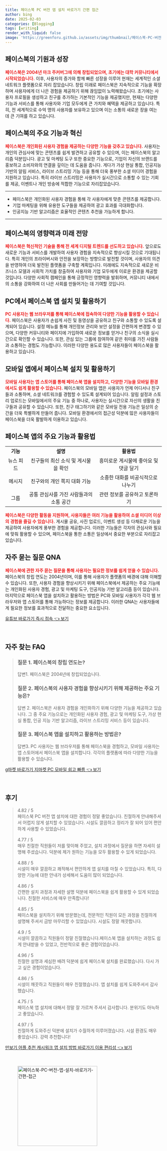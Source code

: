 ```yaml
---
title: 페이스북 PC 버전 앱 설치 바로가기 간편 접근
author: bing
date: 2025-02-03
categories: [Blogging]
tags: [writing]
render_with_liquid: false
image: 'https://greenforu.github.io/assets/img/thumbnail/페이스북-PC-버전-앱-설치-바로가기-간편-접근.webp'
---
```



<h2 id='페이스북의 기원과 성장'>페이스북의 기원과 성장</h2>

<p><b><span style="color: #ee2323;">페이스북은 2004년 마크 주커버그에 의해 창립되었으며, 초기에는 대학 커뮤니티에서 시작되었습니다.</span></b> 이후, 사용자의 증가와 함께 빠른 성장을 이루어 현재는 세계적인 소셜 네트워크 플랫폼으로 자리 잡았습니다. 창립 이래로 페이스북은 지속적으로 기능을 확장하며 사용자에게 더 나은 경험을 제공하기 위해 끊임없이 노력해왔습니다. 초기에는 사용자 프로필을 생성하고 친구를 추가하는 기본적인 기능을 제공했지만, 현재는 다양한 기능과 서비스를 통해 사용자와 기업 모두에게 큰 가치와 혜택을 제공하고 있습니다. 특히, 전 세계적으로 수억 명의 사용자를 보유하고 있으며 이는 소통의 새로운 장을 여는 데 큰 기여를 하고 있습니다.</p>

<h2 id='페이스북의 주요 기능과 혁신'>페이스북의 주요 기능과 혁신</h2>

<p><b><span style="color: #ee2323;">페이스북은 개인화된 사용자 경험을 제공하는 다양한 기능을 갖추고 있습니다.</span></b> 사용자는 개인의 관심사에 맞는 콘텐츠를 쉽게 발견하고 공유할 수 있으며, 이는 페이스북의 알고리즘 덕분입니다. 광고 및 마케팅 도구 또한 중요한 기능으로, 기업이 자신의 브랜드를 홍보하고 소비자와의 연결을 깊이는 데 도움을 줍니다. 게다가 가상 현실 통합, 인공지능 기반의 알림 서비스, 라이브 스트리밍 기능 등을 통해 더욱 풍부한 소셜 미디어 경험을 지원하고 있습니다. 특히 라이브 스트리밍은 사용자가 실시간으로 소통할 수 있는 기회를 제공, 이벤트나 개인 방송에 적합한 기능으로 자리잡았습니다.</p>

<hr />

<ul>
    <li>페이스북은 개인화된 사용자 경험을 통해 각 사용자에게 맞춘 콘텐츠를 제공합니다.</li>
    <li>기업 마케팅을 위해 유용한 도구들을 제공하여 광고 효과를 극대화합니다.</li>
    <li>인공지능 기반 알고리즘은 효율적인 콘텐츠 추천을 가능하게 합니다.</li>
</ul>

<hr />

<h2 id='페이스북의 영향력과 미래 전망'>페이스북의 영향력과 미래 전망</h2>

<p><b><span style="color: #ee2323;">페이스북은 혁신적인 기술을 통해 전 세계 디지털 트렌드를 선도하고 있습니다.</span></b> 앞으로도 새로운 기능과 서비스를 개발하여 사용자 경험을 지속적으로 향상시킬 것으로 기대됩니다. 특히 개인의 프라이버시와 안전을 보장하는 방향으로 발전할 것이며, 사용자의 의견을 반영하여 더욱 발전된 플랫폼을 구축할 계획입니다. 미래에도 지속적으로 새로운 비즈니스 모델과 사회적 가치를 창출하여 사용자와 기업 모두에게 이로운 환경을 제공할 것입니다. 다양한 사회적 캠페인을 통해 긍정적인 영향력을 발휘하며, 커뮤니티 내에서의 소통을 강화하여 더 나은 사회를 만들어가는 데 기여할 것입니다.</p>

<h2 id='PC에서 페이스북 앱 설치 및 활용하기'>PC에서 페이스북 앱 설치 및 활용하기</h2>

<p><b><span style="color: #ee2323;">PC 사용자는 웹 브라우저를 통해 페이스북에 접속하여 다양한 기능을 활용할 수 있습니다.</span></b> 페이스북은 사용자가 손쉽게 사진 및 동영상을 공유하고 친구와 소통할 수 있도록 설계되어 있습니다. 설정 메뉴를 통해 개인정보 관리와 보안 설정을 간편하게 변경할 수 있으며, 다양한 커뮤니티와 페이지에 가입하여 새로운 정보를 얻거나 친구의 소식을 실시간으로 확인할 수 있습니다. 또한, 관심 있는 그룹에 참여하여 같은 취미를 가진 사람들과 소통하는 경험도 가능합니다. 이러한 다양한 용도로 많은 사용자들이 페이스북을 활용하고 있습니다.</p>

<h2 id='모바일 앱에서 페이스북 설치 및 활용하기'>모바일 앱에서 페이스북 설치 및 활용하기</h2>

<p><b><span style="color: #ee2323;">모바일 사용자는 앱 스토어를 통해 페이스북 앱을 설치하고, 다양한 기능을 모바일 환경에서도 쉽게 활용할 수 있습니다.</span></b> 페이스북의 모바일 앱은 사용자가 언제 어디서나 친구들과 소통하며, 소셜 네트워크를 경험할 수 있도록 설계되어 있습니다. 알림 설정과 스토리 업로드는 모바일에서의 주요 기능 중 하나로, 사용자는 실시간으로 자신의 생활을 친구들과 공유할 수 있습니다. 또한, 친구 태그하기와 같은 모바일 전용 기능은 일상의 순간을 더욱 특별하게 만들어 줍니다. 모바일 환경에서의 접근성 덕분에 많은 사용자들이 페이스북을 더욱 활발하게 이용하고 있습니다.</p>

<h2 id='페이스북 앱의 주요 기능과 활용법'>페이스북 앱의 주요 기능과 활용법</h2>

<table>
    <tr>
        <td style="text-align: center; height: 17px;"><b>기능</b></td>
        <td style="text-align: center; height: 17px;"><b>설명</b></td>
        <td style="text-align: center; height: 17px;"><b>활용법</b></td>
    </tr>
    <tr>
        <td style="text-align: center; height: 17px;">뉴스 피드</td>
        <td style="text-align: center; height: 17px;">친구들의 최신 소식 및 게시물을 확인</td>
        <td style="text-align: center; height: 17px;">흥미로운 게시물에 좋아요 및 댓글 달기</td>
    </tr>
    <tr>
        <td style="text-align: center; height: 17px;">메시지</td>
        <td style="text-align: center; height: 17px;">친구와의 개인 쪽지 대화 기능</td>
        <td style="text-align: center; height: 17px;">소중한 대화를 비공식적으로 나누기</td>
    </tr>
    <tr>
        <td style="text-align: center; height: 17px;">그룹</td>
        <td style="text-align: center; height: 17px;">공통 관심사를 가진 사람들과의 소통 공간</td>
        <td style="text-align: center; height: 17px;">관련 정보를 공유하고 토론하기</td>
    </tr>
</table>

<p><b><span style="color: #ee2323;">페이스북은 다양한 활동을 지원하며, 사용자들은 여러 기능을 활용하여 소셜 미디어 이상의 경험을 즐길 수 있습니다.</span></b> 게시물 공유, 사진 업로드, 이벤트 생성 등 다채로운 기능을 제공하여 사용자에게 풍부한 경험을 제공합니다. 이러한 기능들은 각자의 관심사와 필요에 맞춰 활용할 수 있으며, 페이스북을 통한 소통은 일상에서 중요한 부분으로 자리잡고 있습니다.</p>

<h2 id='자주 묻는 질문 QNA'>자주 묻는 질문 QNA</h2>

<p><b><span style="color: #ee2323;">페이스북에 관한 자주 묻는 질문을 통해 사용자는 필요한 정보를 쉽게 얻을 수 있습니다.</span></b> 페이스북의 창립 연도는 2004년이며, 이를 통해 사용자가 플랫폼의 배경에 대해 이해할 수 있습니다. 또한, 사용자 경험을 향상시키기 위해 페이스북에서 제공하는 주요 기능에는 개인화된 사용자 경험, 광고 및 마케팅 도구, 인공지능 기반 알고리즘 등이 있습니다. 마지막으로 페이스북 앱을 설치하고 활용하는 방법은 PC와 모바일 사용자가 각각 웹 브라우저와 앱 스토어를 통해 가능하다는 정보를 제공합니다. 이러한 QNA는 사용자들에게 필요한 정보를 효과적으로 전달하는 중요한 요소입니다.</p>


<p><a class="click-button" title="유튜브 바로가기 즉시 접속" href="https://greenforu.github.io/posts/%EC%9C%A0%ED%8A%9C%EB%B8%8C-%EB%B0%94%EB%A1%9C%EA%B0%80%EA%B8%B0-%EC%A6%89%EC%8B%9C-%EC%A0%91%EC%86%8D/" rel="dofollow">유튜브 바로가기 즉시 접속 👈 보기</a></p><br>
<h2 id='자주_찾는_FAQ'>자주 찾는 FAQ</h2>
<div itemscope="" itemtype="https://schema.org/FAQPage"> 
<blockquote> 
<div itemscope="" itemprop="mainEntity" itemtype="https://schema.org/Question"> 
<h3 itemprop="name">질문 1. 페이스북의 창립 연도는?</h3> 
<div itemscope="" itemprop="acceptedAnswer" itemtype="https://schema.org/Answer"> 
<span itemprop="text"> 
<p>답변1. 페이스북은 2004년에 창립되었습니다.</p> 
</span> 
</div> 
</div> 
<div itemscope="" itemprop="mainEntity" itemtype="https://schema.org/Question"> 
<h3 itemprop="name">질문 2. 페이스북의 사용자 경험을 향상시키기 위해 제공하는 주요 기능은?</h3> 
<div itemscope="" itemprop="acceptedAnswer" itemtype="https://schema.org/Answer"> 
<span itemprop="text"> 
<p>답변 2. 페이스북은 사용자 경험을 개인화하기 위해 다양한 기능을 제공하고 있습니다. 그 중 주요 기능으로는 개인화된 사용자 경험, 광고 및 마케팅 도구, 가상 현실 통합, 인공 지능 기반 알고리즘, 라이브 스트리밍 서비스 등이 있습니다.</p> 
</span> 
</div> 
</div> 
<div itemscope="" itemprop="mainEntity" itemtype="https://schema.org/Question"> 
<h3 itemprop="name">질문 3. 페이스북 앱을 설치하고 활용하는 방법은?</h3> 
<div itemscope="" itemprop="acceptedAnswer" itemtype="https://schema.org/Answer"> 
<span itemprop="text"> 
<p>답변3. PC 사용자는 웹 브라우저를 통해 페이스북을 경험하고, 모바일 사용자는 앱 스토어에서 페이스북 앱을 설치합니다. 각각의 플랫폼에 따라 다양한 기능을 활용할 수 있습니다.</p> 
</span> 
</div> 
</div> 
</blockquote> 
</div>
<p><a class="click-button" title="g마켓 바로가기 지마켓 PC 모바일 쉽고 빠름" href="https://greenforu.github.io/posts/g%EB%A7%88%EC%BC%93-%EB%B0%94%EB%A1%9C%EA%B0%80%EA%B8%B0-%EC%A7%80%EB%A7%88%EC%BC%93-PC-%EB%AA%A8%EB%B0%94%EC%9D%BC-%EC%89%BD%EA%B3%A0-%EB%B9%A0%EB%A6%84/" rel="dofollow">g마켓 바로가기 지마켓 PC 모바일 쉽고 빠름 👈 보기</a></p><br>
<h2 id='후기'>후기</h2>
<div itemscope itemtype="https://schema.org/Product">
  <blockquote>
  <div itemprop="review" itemscope itemtype="https://schema.org/Review">
      <div itemprop="reviewRating" itemscope itemtype="https://schema.org/Rating"> <span itemprop="ratingValue">4.82</span> / <span itemprop="bestRating">5</span> </div>
      <span itemprop="reviewBody">페이스북 PC 버전 앱 설치에 대한 경험이 정말 좋았습니다. 친절하게 안내해주셔서 어렵지 않게 설치할 수 있었습니다. 시설도 깔끔하고 정리가 잘 되어 있어 편안하게 사용할 수 있었습니다.</span>
  </div>
  <br>
  <div itemprop="review" itemscope itemtype="https://schema.org/Review">
      <div itemprop="reviewRating" itemscope itemtype="https://schema.org/Rating"> <span itemprop="ratingValue">4.77</span> / <span itemprop="bestRating">5</span> </div>
      <span itemprop="reviewBody">매우 친절한 직원들이 저를 맞이해 주었고, 설치 과정에서 질문을 하면 자세히 설명해 주셨습니다. 덕분에 제가 원하는 기능을 모두 활용할 수 있게 되었습니다.</span>
  </div>
  <br>
  <div itemprop="review" itemscope itemtype="https://schema.org/Review">
      <div itemprop="reviewRating" itemscope itemtype="https://schema.org/Rating"> <span itemprop="ratingValue">4.88</span> / <span itemprop="bestRating">5</span> </div>
      <span itemprop="reviewBody">시설이 매우 깔끔하고 쾌적해서 편안하게 앱 설치를 마칠 수 있었습니다. 특히, 다양한 기능에 대한 안내가 상세해서 도움이 많이 되었습니다.</span>
  </div>
  <br>
  <div itemprop="review" itemscope itemtype="https://schema.org/Review">
      <div itemprop="reviewRating" itemscope itemtype="https://schema.org/Rating"> <span itemprop="ratingValue">4.86</span> / <span itemprop="bestRating">5</span> </div>
      <span itemprop="reviewBody">간편한 설치 과정과 자세한 설명 덕분에 페이스북을 쉽게 활용할 수 있게 되었습니다. 친절한 서비스에 매우 만족합니다!</span>
  </div>
  <br>
  <div itemprop="review" itemscope itemtype="https://schema.org/Review">
      <div itemprop="reviewRating" itemscope itemtype="https://schema.org/Rating"> <span itemprop="ratingValue">4.85</span> / <span itemprop="bestRating">5</span> </div>
      <span itemprop="reviewBody">페이스북을 설치하기 위해 방문했는데, 전문적인 직원이 모든 과정을 친절하게 설명해 주셔서 금방 마무리할 수 있었습니다. 시설도 정말 깨끗합니다.</span>
  </div>
  <br>
  <div itemprop="review" itemscope itemtype="https://schema.org/Review">
      <div itemprop="reviewRating" itemscope itemtype="https://schema.org/Rating"> <span itemprop="ratingValue">4.9</span> / <span itemprop="bestRating">5</span> </div>
      <span itemprop="reviewBody">시설이 깔끔하고 직원들이 정말 친절했습니다.페이스북 앱을 설치하는 과정도 쉽게 안내받을 수 있었고, 전반적으로 좋은 경험이었습니다.</span>
  </div>
  <br>
  <div itemprop="review" itemscope itemtype="https://schema.org/Review">
      <div itemprop="reviewRating" itemscope itemtype="https://schema.org/Rating"> <span itemprop="ratingValue">4.96</span> / <span itemprop="bestRating">5</span> </div>
      <span itemprop="reviewBody">친절한 설명과 세심한 배려 덕분에 쉽게 페이스북 설치를 완료했습니다. 다시 가고 싶은 경험이었습니다.</span>
  </div>
  <br>
  <div itemprop="review" itemscope itemtype="https://schema.org/Review">
      <div itemprop="reviewRating" itemscope itemtype="https://schema.org/Rating"> <span itemprop="ratingValue">4.86</span> / <span itemprop="bestRating">5</span> </div>
      <span itemprop="reviewBody">시설이 깨끗하고 직원들이 매우 친절했습니다. 앱 설치를 쉽게 도와주셔서 감사했습니다.</span>
  </div>
  <br>
  <div itemprop="review" itemscope itemtype="https://schema.org/Review">
      <div itemprop="reviewRating" itemscope itemtype="https://schema.org/Rating"> <span itemprop="ratingValue">4.75</span> / <span itemprop="bestRating">5</span> </div>
      <span itemprop="reviewBody">페이스북 앱 설치에 대해서 정말 잘 가르쳐 주셔서 감사합니다. 분위기도 아늑하고 좋았습니다.</span>
  </div>
  <br>
  <div itemprop="review" itemscope itemtype="https://schema.org/Review">
      <div itemprop="reviewRating" itemscope itemtype="https://schema.org/Rating"> <span itemprop="ratingValue">4.97</span> / <span itemprop="bestRating">5</span> </div>
      <span itemprop="reviewBody">친절하게 도와주신 덕분에 설치가 수월하게 이루어졌습니다. 시설 환경도 매우 좋았습니다. 강력 추천합니다!</span>
  </div>
  </blockquote>
</div>
<p><a class="click-button" title="만보기 어플 추천 캐시워크 앱 설치 방법 바로가기 이용 편리성" href="https://greenforu.github.io/posts/%EB%A7%8C%EB%B3%B4%EA%B8%B0-%EC%96%B4%ED%94%8C-%EC%B6%94%EC%B2%9C-%EC%BA%90%EC%8B%9C%EC%9B%8C%ED%81%AC-%EC%95%B1-%EC%84%A4%EC%B9%98-%EB%B0%A9%EB%B2%95-%EB%B0%94%EB%A1%9C%EA%B0%80%EA%B8%B0-%EC%9D%B4%EC%9A%A9-%ED%8E%B8%EB%A6%AC%EC%84%B1/" rel="dofollow">만보기 어플 추천 캐시워크 앱 설치 방법 바로가기 이용 편리성 👈 보기</a></p><br>
<figure class="image"><img src="https://greenforu.github.io/assets/img/thumbnail/페이스북-PC-버전-앱-설치-바로가기-간편-접근.webp" alt="페이스북-PC-버전-앱-설치-바로가기-간편-접근" width="256" height="256"></figure>